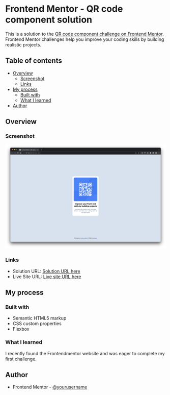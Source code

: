 # Frontend Mentor - QR code component solution

This is a solution to the [QR code component challenge on Frontend Mentor](https://www.frontendmentor.io/challenges/qr-code-component-iux_sIO_H). Frontend Mentor challenges help you improve your coding skills by building realistic projects.

## Table of contents

- [Overview](#overview)
  - [Screenshot](#screenshot)
  - [Links](#links)
- [My process](#my-process)
  - [Built with](#built-with)
  - [What I learned](#what-i-learned)
- [Author](#author)

## Overview

### Screenshot

![](./screenshot.png)

### Links

- Solution URL: [Solution URL here](https://mlbudda.github.io/qr-code-component-main/)
- Live Site URL: [Live site URL here](https://mlbudda.github.io/qr-code-component-main/)

## My process

### Built with

- Semantic HTML5 markup
- CSS custom properties
- Flexbox

### What I learned

I recently found the Frontendmentor website and was eager to complete my first challenge.

## Author

- Frontend Mentor - [@yourusername](https://www.frontendmentor.io/profile/mlbudda)
